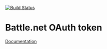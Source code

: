 [![Build Status](https://travis-ci.org/shempignon/battle-net-oauth.svg?branch=master)](https://travis-ci.org/shempignon/battle-net-oauth)

Battle.net OAuth token
===

[Documentation](https://docs.rs/battle-net-oauth/)
